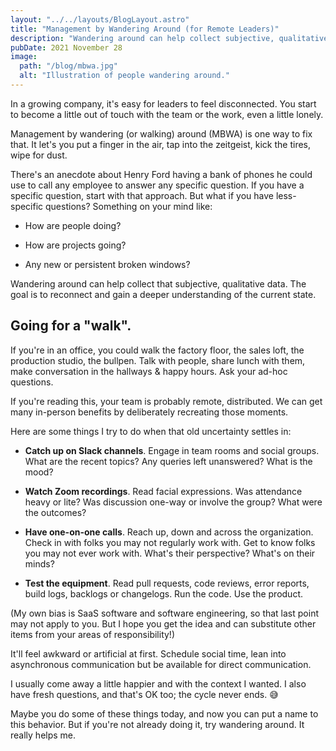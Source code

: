 ```yaml
---
layout: "../../layouts/BlogLayout.astro"
title: "Management by Wandering Around (for Remote Leaders)"
description: "Wandering around can help collect subjective, qualitative data. The goal is to reconnect and gain a deeper understanding of the current state."
pubDate: 2021 November 28
image:
  path: "/blog/mbwa.jpg"
  alt: "Illustration of people wandering around."
---
```


In a growing company, it's easy for leaders to feel disconnected. You start to become a little out of touch with the team or the work, even a little lonely.

Management by wandering (or walking) around (MBWA) is one way to fix that. It let's you put a finger in the air, tap into the zeitgeist, kick the tires, wipe for dust.

There's an anecdote about Henry Ford having a bank of phones he could use to call any employee to answer any specific question. If you have a specific question, start with that approach. But what if you have less-specific questions? Something on your mind like:

  * How are people doing?

  * How are projects going?

  * Any new or persistent broken windows?

Wandering around can help collect that subjective, qualitative data. The goal is to reconnect and gain a deeper understanding of the current state.

## Going for a "walk".

If you're in an office, you could walk the factory floor, the sales loft, the production studio, the bullpen. Talk with people, share lunch with them, make conversation in the hallways & happy hours. Ask your ad-hoc questions.

If you're reading this, your team is probably remote, distributed. We can get many in-person benefits by deliberately recreating those moments.

Here are some things I try to do when that old uncertainty settles in:

  * **Catch up on Slack channels**. Engage in team rooms and social groups. What are the recent topics? Any queries left unanswered? What is the mood?

  * **Watch Zoom recordings**. Read facial expressions. Was attendance heavy or lite? Was discussion one-way or involve the group? What were the outcomes?

  * **Have one-on-one calls**. Reach up, down and across the organization. Check in with folks you may not regularly work with. Get to know folks you may not ever work with. What's their perspective? What's on their minds?

  * **Test the equipment**. Read pull requests, code reviews, error reports, build logs, backlogs or changelogs. Run the code. Use the product.

(My own bias is SaaS software and software engineering, so that last point may not apply to you. But I hope you get the idea and can substitute other items from your areas of responsibility!)

It'll feel awkward or artificial at first. Schedule social time, lean into asynchronous communication but be available for direct communication.

I usually come away a little happier and with the context I wanted. I also have fresh questions, and that's OK too; the cycle never ends. 😅

Maybe you do some of these things today, and now you can put a name to this behavior. But if you're not already doing it, try wandering around. It really helps me.

</article>
